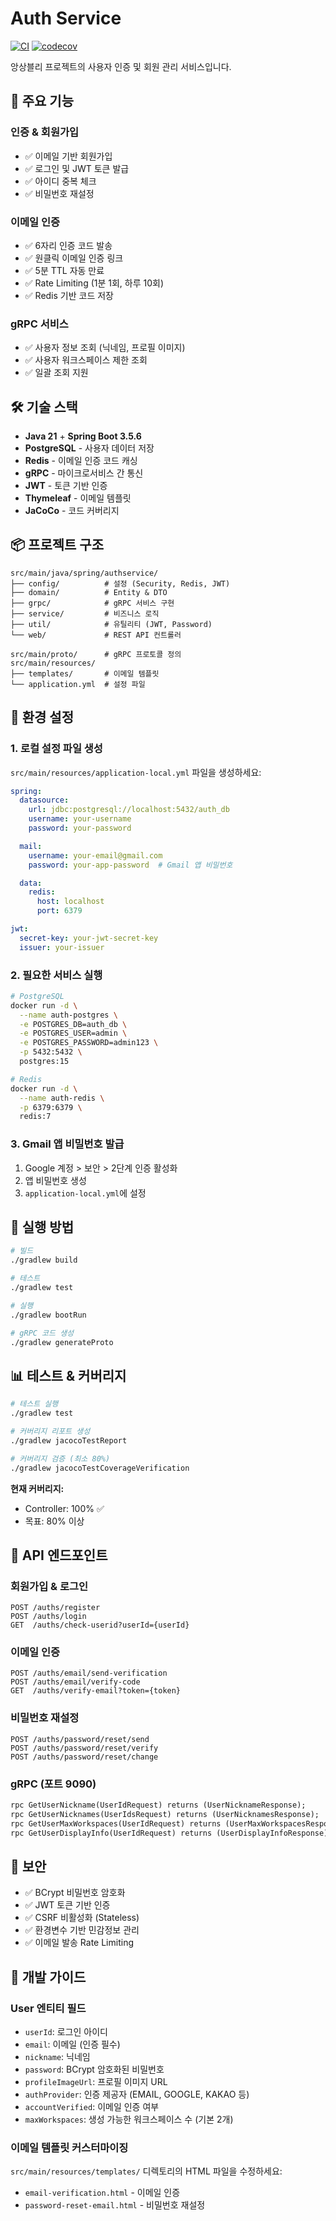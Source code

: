 # Auth Service

[![CI](https://github.com/yjincode/ensemblely_auth/actions/workflows/ci.yml/badge.svg)](https://github.com/yjincode/ensemblely_auth/actions/workflows/ci.yml)
[![codecov](https://codecov.io/gh/yjincode/ensemblely_auth/branch/main/graph/badge.svg)](https://codecov.io/gh/yjincode/ensemblely_auth)

앙상블리 프로젝트의 사용자 인증 및 회원 관리 서비스입니다.

## 🚀 주요 기능

### 인증 & 회원가입
- ✅ 이메일 기반 회원가입
- ✅ 로그인 및 JWT 토큰 발급
- ✅ 아이디 중복 체크
- ✅ 비밀번호 재설정

### 이메일 인증
- ✅ 6자리 인증 코드 발송
- ✅ 원클릭 이메일 인증 링크
- ✅ 5분 TTL 자동 만료
- ✅ Rate Limiting (1분 1회, 하루 10회)
- ✅ Redis 기반 코드 저장

### gRPC 서비스
- ✅ 사용자 정보 조회 (닉네임, 프로필 이미지)
- ✅ 사용자 워크스페이스 제한 조회
- ✅ 일괄 조회 지원

## 🛠 기술 스택

- **Java 21** + **Spring Boot 3.5.6**
- **PostgreSQL** - 사용자 데이터 저장
- **Redis** - 이메일 인증 코드 캐싱
- **gRPC** - 마이크로서비스 간 통신
- **JWT** - 토큰 기반 인증
- **Thymeleaf** - 이메일 템플릿
- **JaCoCo** - 코드 커버리지

## 📦 프로젝트 구조

```
src/main/java/spring/authservice/
├── config/          # 설정 (Security, Redis, JWT)
├── domain/          # Entity & DTO
├── grpc/            # gRPC 서비스 구현
├── service/         # 비즈니스 로직
├── util/            # 유틸리티 (JWT, Password)
└── web/             # REST API 컨트롤러

src/main/proto/      # gRPC 프로토콜 정의
src/main/resources/
├── templates/       # 이메일 템플릿
└── application.yml  # 설정 파일
```

## 🔧 환경 설정

### 1. 로컬 설정 파일 생성

`src/main/resources/application-local.yml` 파일을 생성하세요:

```yaml
spring:
  datasource:
    url: jdbc:postgresql://localhost:5432/auth_db
    username: your-username
    password: your-password

  mail:
    username: your-email@gmail.com
    password: your-app-password  # Gmail 앱 비밀번호

  data:
    redis:
      host: localhost
      port: 6379

jwt:
  secret-key: your-jwt-secret-key
  issuer: your-issuer
```

### 2. 필요한 서비스 실행

```bash
# PostgreSQL
docker run -d \
  --name auth-postgres \
  -e POSTGRES_DB=auth_db \
  -e POSTGRES_USER=admin \
  -e POSTGRES_PASSWORD=admin123 \
  -p 5432:5432 \
  postgres:15

# Redis
docker run -d \
  --name auth-redis \
  -p 6379:6379 \
  redis:7
```

### 3. Gmail 앱 비밀번호 발급

1. Google 계정 > 보안 > 2단계 인증 활성화
2. 앱 비밀번호 생성
3. `application-local.yml`에 설정

## 🚀 실행 방법

```bash
# 빌드
./gradlew build

# 테스트
./gradlew test

# 실행
./gradlew bootRun

# gRPC 코드 생성
./gradlew generateProto
```

## 📊 테스트 & 커버리지

```bash
# 테스트 실행
./gradlew test

# 커버리지 리포트 생성
./gradlew jacocoTestReport

# 커버리지 검증 (최소 80%)
./gradlew jacocoTestCoverageVerification
```

**현재 커버리지:**
- Controller: 100% ✅
- 목표: 80% 이상

## 📡 API 엔드포인트

### 회원가입 & 로그인
```http
POST /auths/register
POST /auths/login
GET  /auths/check-userid?userId={userId}
```

### 이메일 인증
```http
POST /auths/email/send-verification
POST /auths/email/verify-code
GET  /auths/verify-email?token={token}
```

### 비밀번호 재설정
```http
POST /auths/password/reset/send
POST /auths/password/reset/verify
POST /auths/password/reset/change
```

### gRPC (포트 9090)
```protobuf
rpc GetUserNickname(UserIdRequest) returns (UserNicknameResponse);
rpc GetUserNicknames(UserIdsRequest) returns (UserNicknamesResponse);
rpc GetUserMaxWorkspaces(UserIdRequest) returns (UserMaxWorkspacesResponse);
rpc GetUserDisplayInfo(UserIdRequest) returns (UserDisplayInfoResponse);
```

## 🔐 보안

- ✅ BCrypt 비밀번호 암호화
- ✅ JWT 토큰 기반 인증
- ✅ CSRF 비활성화 (Stateless)
- ✅ 환경변수 기반 민감정보 관리
- ✅ 이메일 발송 Rate Limiting

## 📝 개발 가이드

### User 엔티티 필드
- `userId`: 로그인 아이디
- `email`: 이메일 (인증 필수)
- `nickname`: 닉네임
- `password`: BCrypt 암호화된 비밀번호
- `profileImageUrl`: 프로필 이미지 URL
- `authProvider`: 인증 제공자 (EMAIL, GOOGLE, KAKAO 등)
- `accountVerified`: 이메일 인증 여부
- `maxWorkspaces`: 생성 가능한 워크스페이스 수 (기본 2개)

### 이메일 템플릿 커스터마이징
`src/main/resources/templates/` 디렉토리의 HTML 파일을 수정하세요:
- `email-verification.html` - 이메일 인증
- `password-reset-email.html` - 비밀번호 재설정